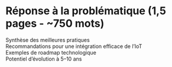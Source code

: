 # Réponse à la problématique (1,5 pages - ~750 mots)
Synthèse des meilleures pratiques  
Recommandations pour une intégration efficace de l’IoT  
Exemples de roadmap technologique  
Potentiel d’évolution à 5–10 ans  
